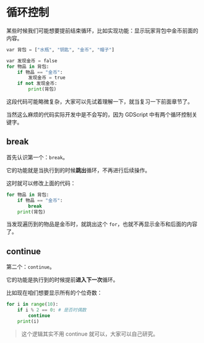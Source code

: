 # 循环控制

某些时候我们可能想要提前结束循环，比如实现功能：显示玩家背包中金币前面的内容。

```python
var 背包 = ["水瓶", "钥匙", "金币", "帽子"]

var 发现金币 = false
for 物品 in 背包:
    if 物品 == "金币":
        发现金币 = true
    if not 发现金币:
        print(背包)
```

这段代码可能略微复杂，大家可以先试着理解一下，就当复习一下前面章节了。

当然这么麻烦的代码实际开发中是不会写的，因为 GDScript 中有两个循环控制关键字。

## break

首先认识第一个：`break`。

它的功能就是当执行到的时候**跳出**循环，不再进行后续操作。

这时就可以修改上面的代码：

```python
for 物品 in 背包:
    if 物品 == "金币":
        break
    print(背包)
```

当发现遍历到的物品是金币时，就跳出这个 `for`，也就不再显示金币和后面的内容了。

## continue

第二个：`continue`。

它的功能是执行到的时候提前**进入下一次**循环。

比如现在咱们想要显示所有的个位奇数：

```python
for i in range(10):
    if i % 2 == 0: # 是否时偶数
        continue
    print(i)
```

> 这个逻辑其实不用 continue 就可以，大家可以自己研究。
